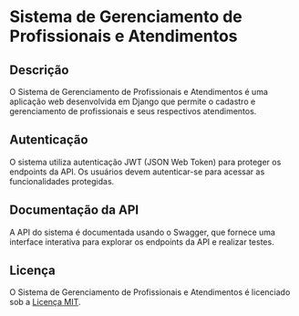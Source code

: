 # Sistema de Gerenciamento de Profissionais e Atendimentos

## Descrição

O Sistema de Gerenciamento de Profissionais e Atendimentos é uma aplicação web desenvolvida em Django que permite o cadastro e gerenciamento de profissionais e seus respectivos atendimentos.

## Autenticação

O sistema utiliza autenticação JWT (JSON Web Token) para proteger os endpoints da API. Os usuários devem autenticar-se para acessar as funcionalidades protegidas.

## Documentação da API

A API do sistema é documentada usando o Swagger, que fornece uma interface interativa para explorar os endpoints da API e realizar testes.

## Licença

O Sistema de Gerenciamento de Profissionais e Atendimentos é licenciado sob a [Licença MIT](https://opensource.org/licenses/MIT).
